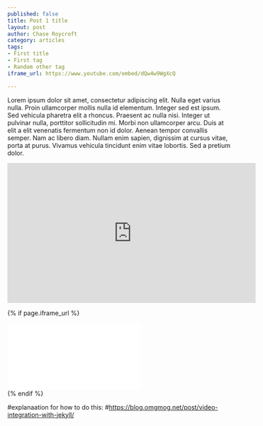 ```yaml
---
published: false
title: Post 1 title
layout: post
author: Chase Roycroft
category: articles
tags:
- First title
- First tag
- Random other tag
iframe_url: https://www.youtube.com/embed/dQw4w9WgXcQ

---
```

Lorem ipsum dolor sit amet, consectetur adipiscing elit. Nulla eget varius nulla. Proin ullamcorper mollis nulla id elementum. Integer sed est ipsum. Sed vehicula pharetra elit a rhoncus. Praesent ac nulla nisi. Integer ut pulvinar nulla, porttitor sollicitudin mi. Morbi non ullamcorper arcu. Duis at elit a elit venenatis fermentum non id dolor. Aenean tempor convallis semper. Nam ac libero diam. Nullam enim sapien, dignissim at cursus vitae, porta at purus. Vivamus vehicula tincidunt enim vitae lobortis. Sed a pretium dolor.

<iframe width="560" height="315" src="https://www.youtube.com/embed/dQw4w9WgXcQ" frameborder="0" allowfullscreen></iframe>


{% if page.iframe_url %}
    <div class="less-fancy-video-header">
      <iframe
        class="yt-embed"
        src="{{ page.iframe_url }}?&rel=0&showinfo=0&autohide=1&hd=1&wmode=transparent"
        frameborder="0"
        allowfullscreen="true"
        ></iframe>
    </div>
{% endif %}










#explanaation for how to do this:
#https://blog.omgmog.net/post/video-integration-with-jekyll/
